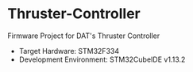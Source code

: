 # Thruster-Controller
Firmware Project for DAT's Thruster Controller
- Target Hardware: STM32F334
- Development Environment: STM32CubeIDE v1.13.2
